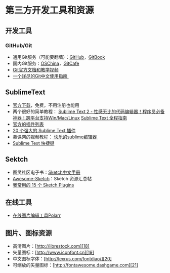 # 第三方开发工具和资源
## 开发工具
### GitHub/Git
- 通用Git服务（可能要翻墙）：[GitHub][1]，[GitBook][2]
- 国内Git服务：[OSChina][3]，[GitCafe][4]
- [Git官方文档和教学视频][5]
- [一个详尽的Git中文使用指南 ][6]　

## SublimeText
- [官方下载][7]，免费，不用注册也能用
- 两个很好的简单教程：
[Sublime Text 2 - 性感无比的代码编辑器！程序员必备神器！跨平台支持Win/Mac/Linux][8]
[Sublime Text 全程指南][9]
- [官方的插件列表][10]
- [20 个强大的 Sublime Text 插件][11]
- 慕课网的视频教程：[ 快乐的sublime编辑器 ][12]
- [Sublime Text 快捷键][13]

## Sektch
- 图灵社区电子书：[Sketch中文手册][14]
- [Awesome-Sketch][15]：Sketch 资源汇总帖
- [我常用的 15 个 Sketch Plugins][16]

## 在线工具
- [在线图片编辑工具Polarr][17]

## 图片、图标资源
- 高清图片：[http://librestock.com][18]
- 矢量图标：[http://www.iconfont.cn][19]
- 中文图标字体：[http://lexrus.com/fontdiao/][20]
- 可缩放的矢量图标：[http://fontawesome.dashgame.com][21]

[1]:	https://github.com
[2]:	www.gitbook.com
[3]:	http://git.oschina.net
[4]:	www.gitcafe.com
[5]:	https://git-scm.com/doc
[6]:	https://github.com/xirong/my-git/blob/master/how-to-use-github.md
[7]:	http://www.sublimetext.com/2
[8]:	http://www.iplaysoft.com/sublimetext.html
[9]:	http://lucida.me/blog/sublime-text-complete-guide/
[10]:	https://github.com/SublimeText
[11]:	http://www.oschina.net/translate/20-powerful-sublimetext-plugins
[12]:	http://www.imooc.com/learn/333
[13]:	https://github.com/liveNo/Sublime-Tutorial
[14]:	http://www.ituring.com.cn/book/1305
[15]:	https://gitcafe.com/riku/Awesome-Sketch
[16]:	https://qdan.me/list/VKzzo-KQHDlHHX5P
[17]:	https://v2.polarr.co/#
[18]:	http://librestock.com
[19]:	http://www.iconfont.cn
[20]:	http://lexrus.com/fontdiao/
[21]:	http://fontawesome.dashgame.com